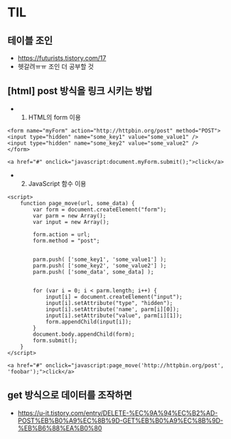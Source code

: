 # TIL

## 테이블 조인
- https://futurists.tistory.com/17
- 헷갈려ㅠㅠ 조인 더 공부할 것

## [html] post 방식을 링크 시키는 방법
- 1. HTML의 form 이용
```
<form name="myForm" action="http://httpbin.org/post" method="POST">
<input type="hidden" name="some_key1" value="some_value1" />
<input type="hidden" name="some_key2" value="some_value2" />
</form>

<a href="#" onclick="javascript:document.myForm.submit();">click</a>
```
- 2. JavaScript 함수 이용
```
<script>
    function page_move(url, some_data) {
        var form = document.createElement("form");
        var parm = new Array();
        var input = new Array();

        form.action = url;
        form.method = "post";


        parm.push( ['some_key1', 'some_value1'] );
        parm.push( ['some_key2', 'some_value2'] );
        parm.push( ['some_data', some_data] );


        for (var i = 0; i < parm.length; i++) {
            input[i] = document.createElement("input");
            input[i].setAttribute("type", "hidden");
            input[i].setAttribute('name', parm[i][0]);
            input[i].setAttribute("value", parm[i][1]);
            form.appendChild(input[i]);
        }
        document.body.appendChild(form);
        form.submit();
    }
</script>

<a href="#" onclick="javascript:page_move('http://httpbin.org/post', 'foobar');">click</a>
```

## get 방식으로 데이터를 조작하면 
- https://u-it.tistory.com/entry/DELETE-%EC%9A%94%EC%B2%AD-POST%EB%B0%A9%EC%8B%9D-GET%EB%B0%A9%EC%8B%9D-%EB%B6%88%EA%B0%80
